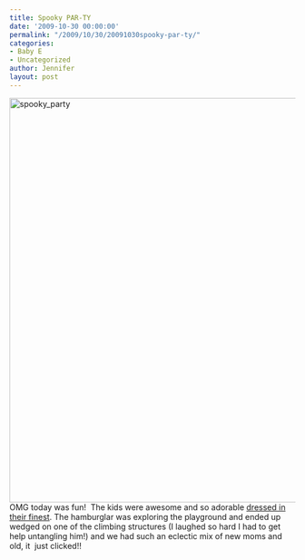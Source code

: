 ```yaml
---
title: Spooky PAR-TY
date: '2009-10-30 00:00:00'
permalink: "/2009/10/30/20091030spooky-par-ty/"
categories:
- Baby E
- Uncategorized
author: Jennifer
layout: post
---
```


<img title="spooky_party" height="713" alt="spooky_party" width="950" class="alignleft size-full wp-image-539" src="http://static.squarespace.com/static/50db6bb3e4b015296cd43789/50dfa5b1e4b0dc6320e0b5ea/50dfa5b2e4b0dc6320e0b74d/1256884803000/?format=original" />OMG today was fun!  The kids were awesome and so adorable [dressed in their finest](http://www.flickr.com/photos/jenniferandJennifers_photos/sets/72157622685648416/ "dressed"). The hamburglar was exploring the playground and ended up wedged on one of the climbing structures (I laughed so hard I had to get help untangling him!) and we had such an eclectic mix of new moms and old, it  just clicked!!
